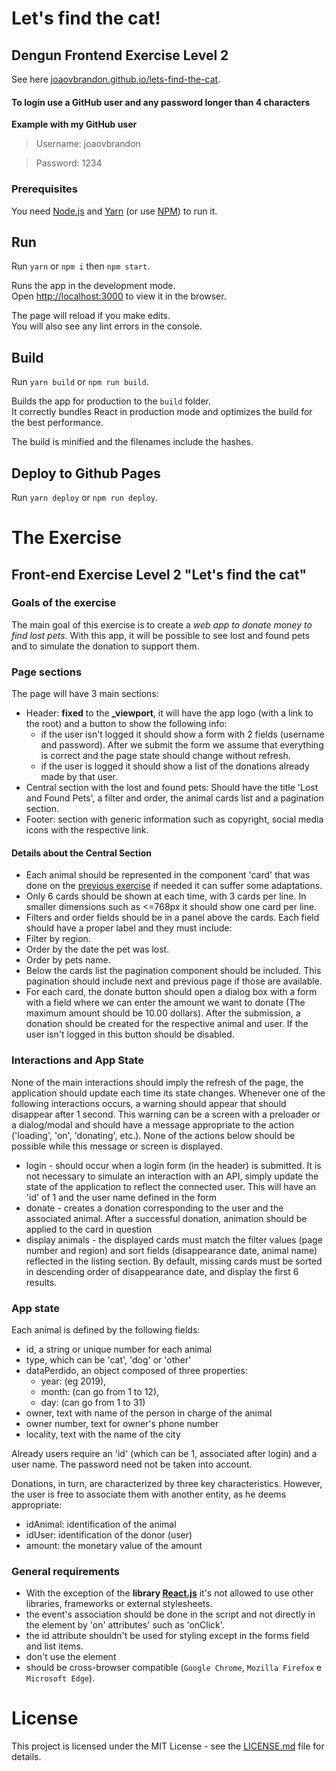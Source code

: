 # Let's find the cat!

## Dengun Frontend Exercise Level 2
See here [joaovbrandon.github.io/lets-find-the-cat](https://joaovbrandon.github.io/lets-find-the-cat/).

#### To login use a GitHub user and any password longer than 4 characters

**Example with my GitHub user**

> Username: joaovbrandon

> Password: 1234

### Prerequisites

You need [Node.js](https://nodejs.org/) and [Yarn](https://yarnpkg.com/en/) (or use [NPM](https://www.npmjs.com/)) to run it.

## Run
Run `yarn` or `npm i` then `npm start`.

Runs the app in the development mode.<br>
Open [http://localhost:3000](http://localhost:3000) to view it in the browser.

The page will reload if you make edits.<br>
You will also see any lint errors in the console.

## Build
Run `yarn build` or `npm run build`.

Builds the app for production to the `build` folder.<br>
It correctly bundles React in production mode and optimizes the build for the best performance.

The build is minified and the filenames include the hashes.

## Deploy to Github Pages
Run `yarn deploy` or `npm run deploy`.

# The Exercise

## Front-end Exercise Level 2 "Let's find the cat"

### Goals of the exercise

The main goal of this exercise is to create a *web app to donate money to find lost pets*. With this app, it will be possible to see lost and found pets and to simulate the donation to support them.

### Page sections

The page will have 3 main sections:

- Header: **fixed** to the **_viewport**, it will have the app logo (with a link to the root) and a button to show the following info:
  - if the user isn't logged it should show a form with 2 fields (username and password). After we submit the form we assume that everything is correct and the page state should change without refresh.
  - if the user is logged it should show a list of the donations already made by that user.
- Central section with the lost and found pets: Should have the title 'Lost and Found Pets', a filter and order, the animal cards list and a pagination section.
- Footer: section with generic information such as copyright, social media icons with the respective link.

#### Details about the Central Section
- Each animal should be represented in the component 'card' that was done on the [previous exercise](https://github.com/joaovbrandon/dengun-frontend-exercise-level1) if needed it can suffer some adaptations.
- Only 6 cards should be shown at each time, with 3 cards per line. In smaller dimensions such as <=768px it should show one card per line.
-  Filters and order fields should be in a panel above the cards. Each field should have a proper label and they must include:
  -  Filter by region.
  -  Order by the date the pet was lost.
  -  Order by pets name.
-  Below the cards list the pagination component should be included. This pagination should include next and previous page if those are available.
-  For each card, the donate button should open a dialog box with a form with a field where we can enter the amount we want to donate (The maximum amount should be 10.00 dollars). After the submission, a donation should be created for the respective animal and user. If the user isn't logged in this button should be disabled.

### Interactions and App State

None of the main interactions should imply the refresh of the page, the application should update each time its state changes.
Whenever one of the following interactions occurs, a warning should appear that should disappear after 1 second. This warning can be a screen with a preloader or a dialog/modal and should have a message appropriate to the action ('loading', 'on', 'donating', etc.). None of the actions below should be possible while this message or screen is displayed.

- login - should occur when a login form (in the header) is submitted. It is not necessary to simulate an interaction with an API, simply update the state of the application to reflect the connected user. This will have an 'id' of 1 and the user name defined in the form
- donate - creates a donation corresponding to the user and the associated animal. After a successful donation, animation should be applied to the card in question
- display animals - the displayed cards must match the filter values (page number and region) and sort fields (disappearance date, animal name) reflected in the listing section. By default, missing cards must be sorted in descending order of disappearance date, and display the first 6 results.

### App state
Each animal is defined by the following fields:

- id, a string or unique number for each animal
- type, which can be 'cat', 'dog' or 'other'
- dataPerdido, an object composed of three properties:
   - year: (eg 2019),
   - month: (can go from 1 to 12),
   - day: (can go from 1 to 31)
- owner, text with name of the person in charge of the animal
- owner number, text for owner's phone number
- locality, text with the name of the city

Already users require an 'id' (which can be 1, associated after login) and a user name. The password need not be taken into account.

Donations, in turn, are characterized by three key characteristics. However, the user is free to associate them with another entity, as he deems appropriate:

- idAnimal: identification of the animal
- idUser: identification of the donor (user)
- amount: the monetary value of the amount

### General requirements
- With the exception of the **library [React.js](https://reactjs.org/)** it's not allowed to use other libraries,  frameworks or external stylesheets.
- the event's association should be done in the script and not directly in the element by 'on' attributes' such as 'onClick'.
- the id attribute shouldn't be used for styling except in the forms field and list items.
- don't use the element <br>
- should be cross-browser compatible (`Google Chrome`, `Mozilla Firefox` e `Microsoft Edge`).

# License

This project is licensed under the MIT License - see the [LICENSE.md](LICENSE.md) file for details.
